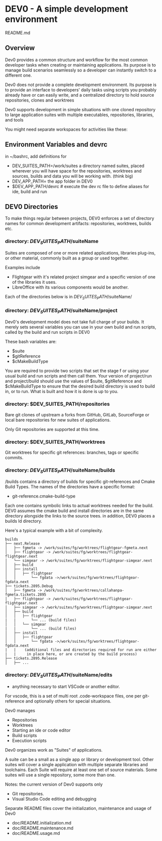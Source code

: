 # DEV0 - A simple development environment

README.md

## Overview

Dev0 provides a common structure and workflow for the most common developer tasks
when creating or maintaining applications. Its purpose is to manage build scenarios
seamlessly so a developer can instantly switch to a different one.

Dev0 does not provide a complete development environment.
Its purpose is to provide an interface to developers' daily tasks
using scripts you probably already have or can easily
write, and a centralized directory to hold source repositories, clones and worktrees

Dev0 supports development in simple situations with one cloned repository
to large application suites with multiple executables, repositories,
libraries, and tools

You might need separate workspaces for activities like these:

## Environment Variables and devrc

in ~/bashrc, add definitions for

- DEV_SUITES_PATH=/work/suites a directory named suites, placed
wherever you will have space for the repositories, worktrees and sources,
builds and data you will be working with. (think big)
- DEV_APP_PATH= the app folder in DEV0
- $DEV_APP_PATH/devrc # execute the dev rc file to define aliases for ide,
  build and run

## DEV0 Directories

To make things regular between projects, DEV0 enforces a set of directory names
for common development artifacts: repositories, worktrees, builds etc.

### directory: $DEV_SUITES_PATH/$suiteName

Suites are composed of one or more related applications,
libraries plug-ins, or other material, commonly built as a group
or used together.

Examples include

- Flightgear with it's related project simgear and a specific
  version of one of the libraries it uses.
- LibreOffice with its various components would be another.

Each of the directories below is in $DEV_SUITES_PATH/$suiteName/

### directory: $DEV_SUITES_PATH/$suiteName/project

Dev0's development model does not take full charge of your builds.
It merely sets several variables you can use in your own build and run scripts,
called by the build and run scripts in DEV0

These bash variables are:

- $suite
- $gitReference
- $cMakeBuildType

You are required to provide two scripts that set the stage f
or using your usual build and run scripts
and then call them.
Your version of project/run and project/build should use the values of $suite,
$gitReference and $cMakeBuildType to ensure that the desired build directory
is used to build in, or to run.
What is built and how it is done is up to you.

### directory: $DEV_SUITES_PATH/repositories

Bare git clones of upstream a forks from GitHub, GitLab,
SourceForge or local bare repositories for new suites of applications.

Only Git repositories are supported at this time.

### directory: $DEV_SUITES_PATH/worktrees

Git worktrees for specific git references: branches, tags or specific commits.

### directory: $DEV_SUITES_PATH/$suiteName/builds

/builds contains a directory of builds for specific git-references
and Cmake Build Types.
The names of the directories have a specific format:

- git-reference.cmake-build-type

Each one contains symbolic links to actual worktrees needed for the build.
DEV0 assumes the cmake build and install directories are in the same directory
alongside the links to the source trees.
in addition, DEV0 places a builds ld directory.

Here's a typical example with a bit of complexity.

    builds
    ├── next.Release
    │   ├── fgmeta -> /work/suites/fg/worktrees/flightgear-fgmeta.next
    │   ├── flightgear -> /work/suites/fg/worktrees/flightgear-flightgear.next
    │   └── simgear -> /work/suites/fg/worktrees/flightgear-simgear.next
    │   ├── build
    │   ├── install
    │   │   ├── flightgear
    │   │       └── fgdata ->/work/suites/fg/worktrees/flightgear-fgdata.next
    ├── tickets.2895.Debug
    │   ├── fgmeta -> /work/suites/fg/worktrees/callahanpa-fgmeta.tickets.2895
    │   ├── flightgear -> /work/suites/fg/worktrees/flightgear-flightgear.next
    │   ├── simgear -> /work/suites/fg/worktrees/flightgear-simgear.next
    │   ├── build
    │   │   ├── flightgear
    |   |       └── ... (build files)
    │   │   └── simgear
    |   |       └── ... (build files)
    │   ├── install
    │   │   ├── flightgear
    │   │       └── fgdata ->/work/suites/fg/worktrees/flightgear-fgdata.next
    |   |    (additional files and directories required for run are either
    |   |     in place here, or are created by the build process)
    ├── tickets.2895.Release
    │   ├── ...

### directory: $DEV_SUITES_PATH/$suiteName/edits

- anything necessary to start VSCode or another editor.

For vscode, this is a set of multi root .code-workspace files, one per git-reference
and optionally others for special situations.

Dev0 manages

- Repositories
- Worktrees
- Starting an ide or code editor
- Build scripts
- Execution scripts

Dev0 organizes work as "Suites" of applications.

A suite can be a small as a single app or library or development tool.
Other suites will cover a single application with multiple separate libraries
and toolchains.
Each Suite will require at least one set of source materials.
Some suites will use a single repository, some more than one.

Notes: the current version of Dev0 supports only

- Git repositories.
- Visual Studio Code editing and debugging

Separate README files cover the initialization, maintenance and usage of Dev0

- doc/README.initialization.md
- doc/README.maintenance.md
- doc/README.usage.md
